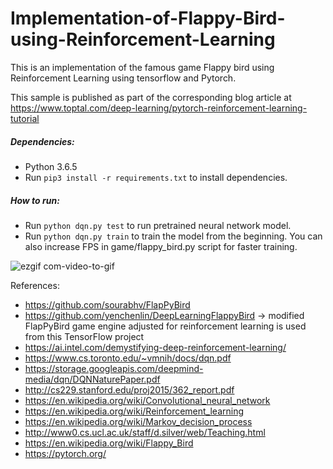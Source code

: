 # Implementation-of-Flappy-Bird-using-Reinforcement-Learning

This is an implementation of the famous game Flappy bird using Reinforcement Learning using tensorflow and Pytorch.

This sample is published as part of the corresponding blog article at https://www.toptal.com/deep-learning/pytorch-reinforcement-learning-tutorial
##### Dependencies:
* Python 3.6.5
* Run `pip3 install -r requirements.txt` to install dependencies.

##### How to run:
* Run `python dqn.py test` to run pretrained neural network model.
* Run `python dqn.py train` to train the model from the beginning. You can also increase FPS in game/flappy_bird.py script for faster training.

![ezgif com-video-to-gif](https://user-images.githubusercontent.com/29462447/46260345-47340c80-c502-11e8-88ff-6ef1166360a7.gif)




References:
* https://github.com/sourabhv/FlapPyBird
* https://github.com/yenchenlin/DeepLearningFlappyBird -> modified FlapPyBird game engine adjusted for reinforcement learning is used from this TensorFlow project
* https://ai.intel.com/demystifying-deep-reinforcement-learning/
* https://www.cs.toronto.edu/~vmnih/docs/dqn.pdf
* https://storage.googleapis.com/deepmind-media/dqn/DQNNaturePaper.pdf
* http://cs229.stanford.edu/proj2015/362_report.pdf
* https://en.wikipedia.org/wiki/Convolutional_neural_network
* https://en.wikipedia.org/wiki/Reinforcement_learning
* https://en.wikipedia.org/wiki/Markov_decision_process
* http://www0.cs.ucl.ac.uk/staff/d.silver/web/Teaching.html
* https://en.wikipedia.org/wiki/Flappy_Bird
* https://pytorch.org/
